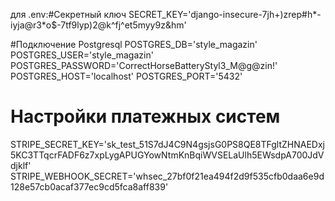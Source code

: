 для .env:#Секретный ключ
SECRET_KEY='django-insecure-7jh+)zrep#h*-iyja@r3*o$-7tf9lyp)2@k^fj^et5myy9z&hm'

#Подключение Postgresql
POSTGRES_DB='style_magazin'
POSTGRES_USER='style_magazin'
POSTGRES_PASSWORD='CorrectHorseBatteryStyl3_M@g@zin!'
POSTGRES_HOST='localhost'
POSTGRES_PORT='5432'

# Настройки платежных систем
STRIPE_SECRET_KEY='sk_test_51S7dJ4C9N4gsjsG0PS8QE8TFgltZHNAEDxj5KC3TTqcrFADF6z7xpLygAPUGYowNtmKnBqiWVSELaUlh5EWsdpA700JdVdjklf'
STRIPE_WEBHOOK_SECRET='whsec_27bf0f21ea494f2d9f535cfb0daa6e9d128e57cb0acaf377ec9cd5fca8aff839'
